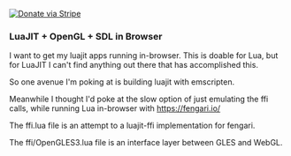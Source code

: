 [![Donate via Stripe](https://img.shields.io/badge/Donate-Stripe-green.svg)](https://buy.stripe.com/00gbJZ0OdcNs9zi288)<br>

### LuaJIT + OpenGL + SDL in Browser

I want to get my luajit apps running in-browser.
This is doable for Lua, but for LuaJIT I can't find anything out there that has accomplished this.

So one avenue I'm poking at is building luajit with emscripten.

Meanwhile I thought I'd poke at the slow option of just emulating the ffi calls, while running Lua in-browser with https://fengari.io/

The ffi.lua file is an attempt to a luajit-ffi implementation for fengari.

The ffi/OpenGLES3.lua file is an interface layer between GLES and WebGL.
